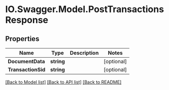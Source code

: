# IO.Swagger.Model.PostTransactionsResponse
## Properties

Name | Type | Description | Notes
------------ | ------------- | ------------- | -------------
**DocumentData** | **string** |  | [optional] 
**TransactionSid** | **string** |  | [optional] 

[[Back to Model list]](../README.md#documentation-for-models) [[Back to API list]](../README.md#documentation-for-api-endpoints) [[Back to README]](../README.md)

